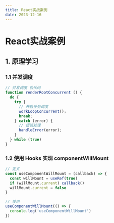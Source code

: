 ```yaml
---
title: React实战案例
date: 2023-12-16
---
```


# React实战案例



## 1. 原理学习

### 1.1 并发调度

```javascript
// 并发调度 伪代码
function renderRootConcurrent () {
  do {
    try {
      // 开启任务调度
      workLoopConcurrent();
      break;
    } catch (error) {
      // 错误处理
      handleError(error);
    }
  } while (true)
}
```



### 1.2 使用 Hooks 实现 componentWillMount

```javascript
// 定义
const useComponentWillMount = (callback) => {
  const willMount = useRef(true)
  if (willMount.current) callback()
  willMount.current = false
}

// 使用
useComponentWillMount(() => {
  console.log('useComponentWillMount')
})
```



